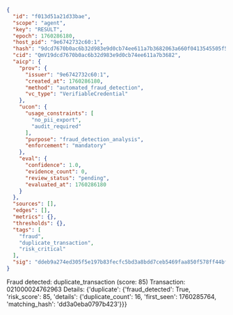 ```json
{
  "id": "f013d51a21d33bae",
  "scope": "agent",
  "key": "RESULT",
  "epoch": 1760286180,
  "host_pid": "9e6742732c60:1",
  "hash": "9dcd7670b0ac6b32d983e9d0cb74ee611a7b3682063a660f0413545505f59bf3",
  "cid": "QmV19dcd7670b0ac6b32d983e9d0cb74ee611a7b3682",
  "aicp": {
    "prov": {
      "issuer": "9e6742732c60:1",
      "created_at": 1760286180,
      "method": "automated_fraud_detection",
      "vc_type": "VerifiableCredential"
    },
    "ucon": {
      "usage_constraints": [
        "no_pii_export",
        "audit_required"
      ],
      "purpose": "fraud_detection_analysis",
      "enforcement": "mandatory"
    },
    "eval": {
      "confidence": 1.0,
      "evidence_count": 0,
      "review_status": "pending",
      "evaluated_at": 1760286180
    }
  },
  "sources": [],
  "edges": [],
  "metrics": {},
  "thresholds": {},
  "tags": [
    "fraud",
    "duplicate_transaction",
    "risk_critical"
  ],
  "sig": "ddeb9a274ed305f5e197b83fecfc5bd3a8bdd7ceb5469faa850f578ff44bfe2d"
}
```

Fraud detected: duplicate_transaction (score: 85)
Transaction: 021000024762963
Details: {'duplicate': {'fraud_detected': True, 'risk_score': 85, 'details': {'duplicate_count': 16, 'first_seen': 1760285764, 'matching_hash': 'dd3a0eba0797b423'}}}